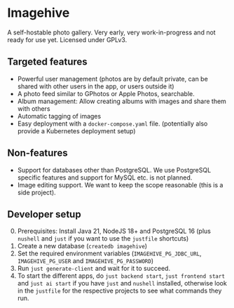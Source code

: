# Imagehive

A self-hostable photo gallery. Very early, very work-in-progress and not ready for use yet. Licensed under GPLv3.

## Targeted features

- Powerful user management (photos are by default private, can be shared with other users in the app, or users outside it)
- A photo feed similar to GPhotos or Apple Photos, searchable.
- Album management: Allow creating albums with images and share them with others
- Automatic tagging of images
- Easy deployment with a `docker-compose.yaml` file. (potentially also provide a Kubernetes deployment setup)

## Non-features

- Support for databases other than PostgreSQL. We use PostgreSQL specific features and support for MySQL etc. is not planned.
- Image editing support. We want to keep the scope reasonable (this is a side project).

## Developer setup

0. Prerequisites: Install Java 21, NodeJS 18+ and PostgreSQL 16 (plus `nushell` and `just` if you want to use the `justfile` shortcuts)
1. Create a new database (`createdb imagehive`)
2. Set the required environment variables (`IMAGEHIVE_PG_JDBC_URL`, `IMAGEHIVE_PG_USER` and `IMAGEHIVE_PG_PASSWORD`)
3. Run `just generate-client` and wait for it to succeed.
4. To start the different apps, do `just backend start`, `just frontend start` and `just ai start` if you have `just` and `nushell` installed, otherwise
   look in the `justfile` for the respective projects to see what commands they run.
